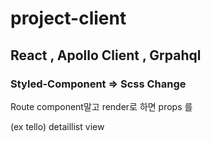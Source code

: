 # project-client

## React , Apollo Client , Grpahql

### Styled-Component => Scss Change

Route component말고 render로 하면 props 를 

(ex tello) detaillist view

